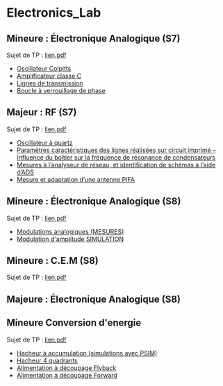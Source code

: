 # Electronics_Lab

## Mineure : Électronique Analogique (S7)
Sujet de TP : [lien.pdf](Sujets/S7-Poly-TP-2A-2023_2024.pdf)
- [Oscillateur Colpitts](2G2TP1_WEIDLE_LANFREDI_COLPITTS.pdf)
- [Amplificateur classe C](2G2TP1_WEIDLE_LANFREDI_AmplificateurClasseC.pdf)
- [Lignes de transmission](2G2TP1_WEIDLE_LANFREDI_Ligne_de_Transmission.pdf)
- [Boucle à verrouillage de phase](2G2TP1_WEIDLE_LANFREDI_BOUCLE-A-VERROUILLAGE-DE-PHASE.pdf)

## Majeur : RF (S7)
Sujet de TP : [lien.pdf](Sujets/Poly-TP-RF-2022-2023.pdf)
- [Oscillateur à quartz](2G2TP1_WEIDLE_LANFREDI_OscillateurQuartz.pdf)
- [Paramètres caractéristiques des lignes réalisées sur circuit imprimé – Influence du boîtier sur la fréquence de résonance de condensateurs](2G2TP1_WEIDLE_LANFREDI_Paramètres_des_lignes.pdf)
- [Mesures à l’analyseur de réseau, et identification de schémas à l’aide d’ADS](2G2TP1_WEIDLE_LANFREDI_Mesures_analyseur_réseau_et_identification.pdf)
- [Mesure et adaptation d’une antenne PIFA](2G2TP1_WEIDLE_LANFREDI_Antenne_PIFA.pdf)

## Mineure : Électronique Analogique (S8)
Sujet de TP : [lien.pdf](Sujets/S7-Poly-TP-2A-2023_2024.pdf)
- [Modulations analogiques (MESURES)]()
- [Modulation d'amplitude SIMULATION]()

## Mineure : C.E.M (S8)
Sujet de TP : [lien.pdf](Sujets/S7-Poly-TP-2A-2023_2024.pdf)

## Majeure : Électronique Analogique (S8)

## Mineure Conversion d'energie
Sujet de TP : [lien.pdf](Sujets_TP/TP_Comm_Num_2023.pdf)
- [Hacheur à accumulation (simulations avec PSIM)]()
- [Hacheur 4 quadrants]()
- [Alimentation à découpage Flyback ]()
- [Alimentation à découpage Forward]()
